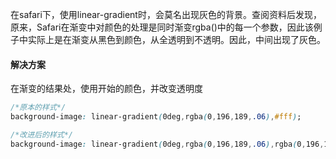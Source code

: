 在safari下，使用linear-gradient时，会莫名出现灰色的背景。查阅资料后发现，原来，Safari在渐变中对颜色的处理是同时渐变rgba()中的每一个参数，因此该例子中实际上是在渐变从黑色到颜色，从全透明到不透明。因此，中间出现了灰色。 

#### 解决方案  

在渐变的结果处，使用开始的颜色，并改变透明度

```css
/*原本的样式*/
background-image: linear-gradient(0deg,rgba(0,196,189,.06),#fff);

/*改进后的样式*/
background-image: linear-gradient(0deg,rgba(0,196,189,.06),rgba(0,196,189,0));
```
